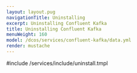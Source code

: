 ```yaml
---
layout: layout.pug
navigationTitle: Uninstalling 
excerpt: Uninstalling Confluent Kafka
title: Uninstalling Confluent Kafka
menuWeight: 160
model: /dcos/services/confluent-kafka/data.yml
render: mustache
---
```


#include /services/include/uninstall.tmpl
